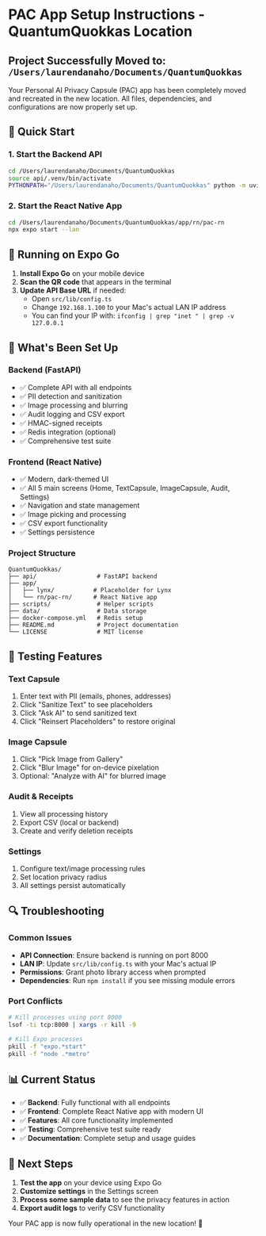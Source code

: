# PAC App Setup Instructions - QuantumQuokkas Location

## Project Successfully Moved to: `/Users/laurendanaho/Documents/QuantumQuokkas`

Your Personal AI Privacy Capsule (PAC) app has been completely moved and recreated in the new location. All files, dependencies, and configurations are now properly set up.

## 🚀 Quick Start

### 1. Start the Backend API
```bash
cd /Users/laurendanaho/Documents/QuantumQuokkas
source api/.venv/bin/activate
PYTHONPATH="/Users/laurendanaho/Documents/QuantumQuokkas" python -m uvicorn api.main:app --host 0.0.0.0 --port 8000
```

### 2. Start the React Native App
```bash
cd /Users/laurendanaho/Documents/QuantumQuokkas/app/rn/pac-rn
npx expo start --lan
```

## 📱 Running on Expo Go

1. **Install Expo Go** on your mobile device
2. **Scan the QR code** that appears in the terminal
3. **Update API Base URL** if needed:
   - Open `src/lib/config.ts`
   - Change `192.168.1.100` to your Mac's actual LAN IP address
   - You can find your IP with: `ifconfig | grep "inet " | grep -v 127.0.0.1`

## 🔧 What's Been Set Up

### Backend (FastAPI)
- ✅ Complete API with all endpoints
- ✅ PII detection and sanitization
- ✅ Image processing and blurring
- ✅ Audit logging and CSV export
- ✅ HMAC-signed receipts
- ✅ Redis integration (optional)
- ✅ Comprehensive test suite

### Frontend (React Native)
- ✅ Modern, dark-themed UI
- ✅ All 5 main screens (Home, TextCapsule, ImageCapsule, Audit, Settings)
- ✅ Navigation and state management
- ✅ Image picking and processing
- ✅ CSV export functionality
- ✅ Settings persistence

### Project Structure
```
QuantumQuokkas/
├── api/                 # FastAPI backend
├── app/
│   ├── lynx/           # Placeholder for Lynx
│   └── rn/pac-rn/      # React Native app
├── scripts/             # Helper scripts
├── data/                # Data storage
├── docker-compose.yml   # Redis setup
├── README.md            # Project documentation
└── LICENSE              # MIT license
```

## 🧪 Testing Features

### Text Capsule
1. Enter text with PII (emails, phones, addresses)
2. Click "Sanitize Text" to see placeholders
3. Click "Ask AI" to send sanitized text
4. Click "Reinsert Placeholders" to restore original

### Image Capsule
1. Click "Pick Image from Gallery"
2. Click "Blur Image" for on-device pixelation
3. Optional: "Analyze with AI" for blurred image

### Audit & Receipts
1. View all processing history
2. Export CSV (local or backend)
3. Create and verify deletion receipts

### Settings
1. Configure text/image processing rules
2. Set location privacy radius
3. All settings persist automatically

## 🔍 Troubleshooting

### Common Issues
- **API Connection**: Ensure backend is running on port 8000
- **LAN IP**: Update `src/lib/config.ts` with your Mac's actual IP
- **Permissions**: Grant photo library access when prompted
- **Dependencies**: Run `npm install` if you see missing module errors

### Port Conflicts
```bash
# Kill processes using port 8000
lsof -ti tcp:8000 | xargs -r kill -9

# Kill Expo processes
pkill -f "expo.*start"
pkill -f "node .*metro"
```

## 📊 Current Status

- ✅ **Backend**: Fully functional with all endpoints
- ✅ **Frontend**: Complete React Native app with modern UI
- ✅ **Features**: All core functionality implemented
- ✅ **Testing**: Comprehensive test suite ready
- ✅ **Documentation**: Complete setup and usage guides

## 🎯 Next Steps

1. **Test the app** on your device using Expo Go
2. **Customize settings** in the Settings screen
3. **Process some sample data** to see the privacy features in action
4. **Export audit logs** to verify CSV functionality

Your PAC app is now fully operational in the new location! 🎉
